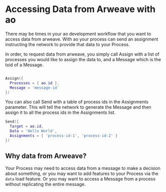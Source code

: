 # Accessing Data from Arweave with ao

There may be times in your ao development workflow that you want to access data from arweave. With ao your process can send an assignment instructing the network to provide that data to your Process.

In order, to request data from arweave, you simply call Assign with a list of processes you would like to assign the data to, and a Message which is the txid of a Message.

```lua

Assign({
  Processes = { ao.id },
  Message = 'message-id'
})

```

You can also call Send with a table of process ids in the Assignments parameter. This will tell the network to generate the Message and then assign it to all the process ids in the Assignments list.

```lua
Send({
  Target = ao.id,
  Data = 'Hello World',
  Assignments = { 'process-id-1', 'process-id-2' }
})
```

## Why data from Arweave?

Your Process may need to access data from a message to make a decision about something, or you may want to add features to your Process via the `data` load feature. Or you may want to access a Message from a process without replicating the entire message.

